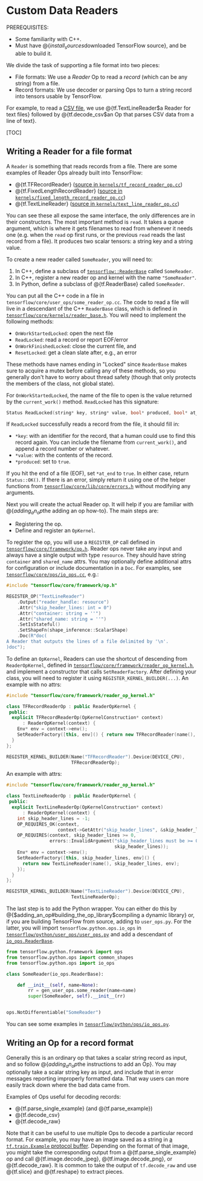 # Custom Data Readers

PREREQUISITES:

*   Some familiarity with C++.
*   Must have
    @{$install_sources$downloaded TensorFlow source}, and be
    able to build it.

We divide the task of supporting a file format into two pieces:

*   File formats: We use a *Reader* Op to read a *record* (which can be any
    string) from a file.
*   Record formats: We use decoder or parsing Ops to turn a string record
    into tensors usable by TensorFlow.

For example, to read a
[CSV file](https://en.wikipedia.org/wiki/Comma-separated_values), we use
@{tf.TextLineReader$a Reader for text files}
followed by
@{tf.decode_csv$an Op that parses CSV data from a line of text}.

[TOC]

## Writing a Reader for a file format

A `Reader` is something that reads records from a file.  There are some examples
of Reader Ops already built into TensorFlow:

*   @{tf.TFRecordReader}
    ([source in `kernels/tf_record_reader_op.cc`](https://www.tensorflow.org/code/tensorflow/core/kernels/tf_record_reader_op.cc))
*   @{tf.FixedLengthRecordReader}
    ([source in `kernels/fixed_length_record_reader_op.cc`](https://www.tensorflow.org/code/tensorflow/core/kernels/fixed_length_record_reader_op.cc))
*   @{tf.TextLineReader}
    ([source in `kernels/text_line_reader_op.cc`](https://www.tensorflow.org/code/tensorflow/core/kernels/text_line_reader_op.cc))

You can see these all expose the same interface, the only differences
are in their constructors.  The most important method is `read`.
It takes a queue argument, which is where it gets filenames to
read from whenever it needs one (e.g. when the `read` op first runs, or
the previous `read` reads the last record from a file).  It produces
two scalar tensors: a string key and a string value.

To create a new reader called `SomeReader`, you will need to:

1.  In C++, define a subclass of
    [`tensorflow::ReaderBase`](https://www.tensorflow.org/code/tensorflow/core/framework/reader_base.h)
    called `SomeReader`.
2.  In C++, register a new reader op and kernel with the name `"SomeReader"`.
3.  In Python, define a subclass of @{tf.ReaderBase} called `SomeReader`.

You can put all the C++ code in a file in
`tensorflow/core/user_ops/some_reader_op.cc`. The code to read a file will live
in a descendant of the C++ `ReaderBase` class, which is defined in
[`tensorflow/core/kernels/reader_base.h`](https://www.tensorflow.org/code/tensorflow/core/framework/reader_base.h).
You will need to implement the following methods:

*   `OnWorkStartedLocked`: open the next file
*   `ReadLocked`: read a record or report EOF/error
*   `OnWorkFinishedLocked`: close the current file, and
*   `ResetLocked`: get a clean slate after, e.g., an error

These methods have names ending in "Locked" since `ReaderBase` makes sure
to acquire a mutex before calling any of these methods, so you generally don't
have to worry about thread safety (though that only protects the members of the
class, not global state).

For `OnWorkStartedLocked`, the name of the file to open is the value returned by
the `current_work()` method.  `ReadLocked` has this signature:

```c++
Status ReadLocked(string* key, string* value, bool* produced, bool* at_end)
```

If `ReadLocked` successfully reads a record from the file, it should fill in:

*   `*key`: with an identifier for the record, that a human could use to find
    this record again.  You can include the filename from `current_work()`,
    and append a record number or whatever.
*   `*value`: with the contents of the record.
*   `*produced`: set to `true`.

If you hit the end of a file (EOF), set `*at_end` to `true`.  In either case,
return `Status::OK()`.  If there is an error, simply return it using one of the
helper functions from
[`tensorflow/core/lib/core/errors.h`](https://www.tensorflow.org/code/tensorflow/core/lib/core/errors.h)
without modifying any arguments.

Next you will create the actual Reader op.  It will help if you are familiar
with @{$adding_an_op$the adding an op how-to}.  The main steps
are:

*   Registering the op.
*   Define and register an `OpKernel`.

To register the op, you will use a `REGISTER_OP` call defined in
[`tensorflow/core/framework/op.h`](https://www.tensorflow.org/code/tensorflow/core/framework/op.h).
Reader ops never take any input and always have a single output with type
`resource`.  They should have string `container` and `shared_name` attrs.
You may optionally define additional attrs
for configuration or include documentation in a `Doc`.  For examples, see
[`tensorflow/core/ops/io_ops.cc`](https://www.tensorflow.org/code/tensorflow/core/ops/io_ops.cc),
e.g.:

```c++
#include "tensorflow/core/framework/op.h"

REGISTER_OP("TextLineReader")
    .Output("reader_handle: resource")
    .Attr("skip_header_lines: int = 0")
    .Attr("container: string = ''")
    .Attr("shared_name: string = ''")
    .SetIsStateful()
    .SetShapeFn(shape_inference::ScalarShape)
    .Doc(R"doc(
A Reader that outputs the lines of a file delimited by '\n'.
)doc");
```

To define an `OpKernel`, Readers can use the shortcut of descending from
`ReaderOpKernel`, defined in
[`tensorflow/core/framework/reader_op_kernel.h`](https://www.tensorflow.org/code/tensorflow/core/framework/reader_op_kernel.h),
and implement a constructor that calls `SetReaderFactory`.  After defining
your class, you will need to register it using `REGISTER_KERNEL_BUILDER(...)`.
An example with no attrs:

```c++
#include "tensorflow/core/framework/reader_op_kernel.h"

class TFRecordReaderOp : public ReaderOpKernel {
 public:
  explicit TFRecordReaderOp(OpKernelConstruction* context)
      : ReaderOpKernel(context) {
    Env* env = context->env();
    SetReaderFactory([this, env]() { return new TFRecordReader(name(), env); });
  }
};

REGISTER_KERNEL_BUILDER(Name("TFRecordReader").Device(DEVICE_CPU),
                        TFRecordReaderOp);
```

An example with attrs:

```c++
#include "tensorflow/core/framework/reader_op_kernel.h"

class TextLineReaderOp : public ReaderOpKernel {
 public:
  explicit TextLineReaderOp(OpKernelConstruction* context)
      : ReaderOpKernel(context) {
    int skip_header_lines = -1;
    OP_REQUIRES_OK(context,
                   context->GetAttr("skip_header_lines", &skip_header_lines));
    OP_REQUIRES(context, skip_header_lines >= 0,
                errors::InvalidArgument("skip_header_lines must be >= 0 not ",
                                        skip_header_lines));
    Env* env = context->env();
    SetReaderFactory([this, skip_header_lines, env]() {
      return new TextLineReader(name(), skip_header_lines, env);
    });
  }
};

REGISTER_KERNEL_BUILDER(Name("TextLineReader").Device(DEVICE_CPU),
                        TextLineReaderOp);
```

The last step is to add the Python wrapper.  You can either do this by
@{$adding_an_op#building_the_op_library$compiling a dynamic library}
or, if you are building TensorFlow from source, adding to `user_ops.py`.
For the latter, you will import `tensorflow.python.ops.io_ops` in
[`tensorflow/python/user_ops/user_ops.py`](https://www.tensorflow.org/code/tensorflow/python/user_ops/user_ops.py)
and add a descendant of [`io_ops.ReaderBase`](https://www.tensorflow.org/code/tensorflow/python/ops/io_ops.py).

```python
from tensorflow.python.framework import ops
from tensorflow.python.ops import common_shapes
from tensorflow.python.ops import io_ops

class SomeReader(io_ops.ReaderBase):

    def __init__(self, name=None):
        rr = gen_user_ops.some_reader(name=name)
        super(SomeReader, self).__init__(rr)


ops.NotDifferentiable("SomeReader")
```

You can see some examples in
[`tensorflow/python/ops/io_ops.py`](https://www.tensorflow.org/code/tensorflow/python/ops/io_ops.py).

## Writing an Op for a record format

Generally this is an ordinary op that takes a scalar string record as input, and
so follow @{$adding_an_op$the instructions to add an Op}.
You may optionally take a scalar string key as input, and include that in error
messages reporting improperly formatted data.  That way users can more easily
track down where the bad data came from.

Examples of Ops useful for decoding records:

*   @{tf.parse_single_example}
    (and
    @{tf.parse_example})
*   @{tf.decode_csv}
*   @{tf.decode_raw}

Note that it can be useful to use multiple Ops to decode a particular record
format.  For example, you may have an image saved as a string in
[a `tf.train.Example` protocol buffer](https://www.tensorflow.org/code/tensorflow/core/example/example.proto).
Depending on the format of that image, you might take the corresponding output
from a
@{tf.parse_single_example}
op and call @{tf.image.decode_jpeg},
@{tf.image.decode_png}, or
@{tf.decode_raw}.  It is common to
take the output of `tf.decode_raw` and use
@{tf.slice} and
@{tf.reshape} to extract pieces.
